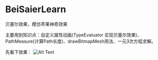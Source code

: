 # BeiSaierLearn
贝塞尔效果，模仿苹果神奇效果
 
主要用到知识点：自定义属性动画(TypeEvaluator 实现贝塞尔效果)、PathMeasure(计算Path长度)、drawBitmapMesh用法、一元3次方程求解。
 
先看下效果：
![Alt Text](http://7xrmxo.com1.z0.glb.clouddn.com/anim.gif)
